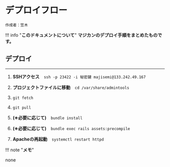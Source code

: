 # デプロイフロー

`作成者：笠木`

!!! info "**このドキュメントについて**"
    **マジカンのデプロイ手順をまとめたものです。**

## デプロイ

* * *

1. **SSHアクセス**　```ssh -p 23422 -i 秘密鍵 majisemi@133.242.49.167```

2. **プロジェクトファイルに移動**　```cd /var/share/admintools```

3. ```git fetch```

4. ```git pull```

5. **(※必要に応じて)**　```bundle install```

6. **(※必要に応じて)**　```bundle exec rails assets:precompile```

7. **Apacheの再起動**　```systemctl restart httpd```

!!! note "**メモ**"

none
